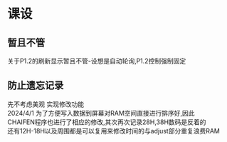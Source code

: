 # 课设
## 暂且不管
 关于P1.2的刷新显示暂且不管-设想是自动轮询,P1.2控制强制固定  

## 防止遗忘记录  
先不考虑美观  实现修改功能  
2024/4/1 为了方便写入数据到屏幕对RAM空间直接进行排序好,因此  
CHAIFEN程序也进行了相应的修改,其次再次记录28H,38H数码是反着的  
还有12H-18H以及周围都是可以复用来修改时间的与adjust部分重复浪费RAM

